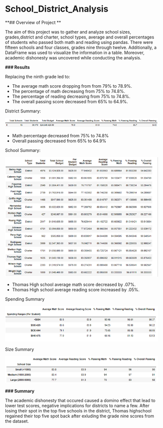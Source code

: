 # School_District_Analysis

**## Overview of Project **

The aim of this project was to gather and analyze school sizes, grades,district and charter, school types, average and overall percentages of students who passed both math and reading using pandas. 
There were fifteen schools and four classes, grades nine through twelve. Additionally, a DataFrame was used to visualize the information in a table. Moreover, academic dishonesty was uncovered while conducting the analysis.

**### Results**

Replacing the ninth grade led to:

- The average math score dropping from from 79% to 78.9%.
- The percentage of math decreasing from 75% to 74.8%.
- The percentage of reading decreasing from 75% to 74.8%.
- The overall passing score decreased from 65% to 64.9%.

District Summary:

![District Summary](District_Summary.png)

- Math percentage decreased from 75% to 74.8%
- Overall passing decreased from 65% to 64.9%

School Summary:

![School Summary](School_Summary.png)

- Thomas High school average math score decreased by .07%.
- Thomas High school average reading score increased by .05%.

Spending Summary

![Spending Summary](Spending_Summary.png)

Size Summary

![Size Summary](Size_Summary.png)

**### Summary**

The academic dishonesty that occured caused a domino effect that lead to lower test scores, negative implications for districts to name a few. 
After losing their spot in the top five schools in the district, Thomas highschool regained their top five spot back after exluding the grade nine scores from the dataset.
